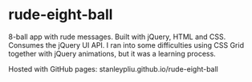 # rude-eight-ball

8-ball app with rude messages. Built with jQuery, HTML and CSS. Consumes the jQuery UI API. I ran into some difficulties using CSS Grid together with jQuery animations, but it was a learning process. 

Hosted with GitHub pages: stanleypliu.github.io/rude-eight-ball
